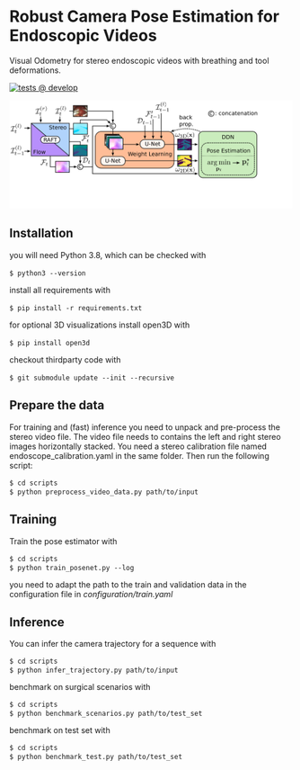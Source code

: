 <!-- title -->
# Robust Camera Pose Estimation for Endoscopic Videos

Visual Odometry for stereo endoscopic videos with breathing and tool deformations.


[![tests @ develop](https://github.com/aimi-lab/alley-oop/workflows/tests/badge.svg?branch=develop&event=push)](https://github.com/aimi-lab/alley-oop/actions/workflows/tests.yaml)

![Alt text](./system_overview.png)
## Installation

you will need Python 3.8, which can be checked with

``` $ python3 --version ```

install all requirements with

``` $ pip install -r requirements.txt ```

for optional 3D visualizations install open3D with

``` $ pip install open3d ```

checkout thirdparty code with

``` $ git submodule update --init --recursive ```


## Prepare the data

For training and (fast) inference you need to unpack and pre-process the stereo video file.
The video file needs to contains the left and right stereo images horizontally stacked. 
You need a stereo calibration file named endoscope_calibration.yaml in the same folder.
Then run the following script:
``` 
$ cd scripts
$ python preprocess_video_data.py path/to/input
```    

## Training
Train the pose estimator with
``` 
$ cd scripts
$ python train_posenet.py --log
```
you need to adapt the path to the train and validation data in the configuration file in *configuration/train.yaml*   

## Inference
You can infer the camera trajectory for a sequence with
``` 
$ cd scripts
$ python infer_trajectory.py path/to/input
```

benchmark on surgical scenarios with
``` 
$ cd scripts
$ python benchmark_scenarios.py path/to/test_set
```

benchmark on test set with
``` 
$ cd scripts
$ python benchmark_test.py path/to/test_set
```


